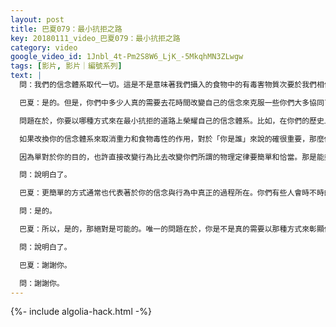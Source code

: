 ```yaml
---
layout: post
title: 巴夏079：最小抗拒之路
key: 20180111_video_巴夏079：最小抗拒之路
category: video
google_video_id: 1Jnbl_4t-Pm2S8W6_LjK_-5MkqhMN3ZLwgw
tags: [影片, 影片｜編號系列]
text: |
  問：我們的信念體系取代一切。這是不是意味著我們攝入的食物中的有毒害物質次要於我們相信它是無害的？

  巴夏：是的。但是，你們中多少人真的需要去花時間改變自己的信念來克服一些你們大多協同了去相信的化學觀點，而不是改變一些信念和改變一些行為來吃更健康的食物？

  問題在於，你要以哪種方式來在最小抗拒的道路上榮耀自己的信念體系。比如，在你們的歷史上有一些人曾經成功的克服了重力並能懸空，當然，這是完全可能的。但地球遊戲的一般性協定會將那類事情放到你們大多數的自動導航裡去，以至於你不用去考慮它，因為那並不隨時都代表著你所演繹著的主題。所以你不用老是想著自己是不是困陷在地面上了，你就直接認同了重力的存在，並且通常你的一生也會協同倚仗這點。

  如果改換你的信念體系來取消重力和食物毒性的作用，對於「你是誰」來說的確很重要，那麼你肯定是能夠以各種方式做到這點的。但你必須誠實地決定那是不是真的必要，是不是真的代表著抗拒最小的道路。

  因為單對於你的目的，也許直接改變行為比去改變你們所謂的物理定律要簡單和恰當。那是能夠做到的，但是你們絕大多數人沒必要選擇那麼麻煩的做法，因為有很多更簡單的方式也能達到相同的目的。說明白了？

  問：說明白了。

  巴夏：更簡單的方式通常也代表著於你的信念與行為中真正的過程所在。你們有些人會時不時的發現，當你真的徹底協調了自身時，那一刻你也許會立刻取締掉那些具代表性的觀念，那麼那一刻本來會引起有害影響的事物將能夠被徹底的中性化（無害無益）。這的確也已經發生在你們星球上了，你們的醫生稱為「奇蹟治癒」。你跟上了嗎？

  問：是的。

  巴夏：所以，是的，那絕對是可能的。唯一的問題在於，你是不是真的需要以那種方式來彰顯你的最小抗拒之路，這由你來決定。但你必須在這點上對自己誠實，而不是迫切地將之變成一場試圖克服某事的鬥爭，結果卻是在證明你的人生主題的過程里根本不用去克服的。說明白了？

  問：說明白了。

  巴夏：謝謝你。

  問：謝謝你。
---
```


{%- include algolia-hack.html -%}
